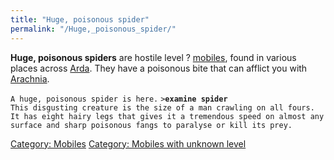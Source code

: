 ```yaml
---
title: "Huge, poisonous spider"
permalink: "/Huge,_poisonous_spider/"
---
```


**Huge, poisonous spiders** are hostile level ?
[mobiles](mobile "wikilink"), found in various places across
[Arda](Arda "wikilink"). They have a poisonous bite that can afflict you
with [Arachnia](Herblores#Arachnia "wikilink").

`A huge, poisonous spider is here.`
`>`**`examine spider`**
`This disgusting creature is the size of a man crawling on all fours.`
`It has eight hairy legs that gives it a tremendous speed on almost any`
`surface and sharp poisonous fangs to paralyse or kill its prey.`

[Category: Mobiles](Category:_Mobiles "wikilink") [Category: Mobiles
with unknown level](Category:_Mobiles_with_unknown_level "wikilink")